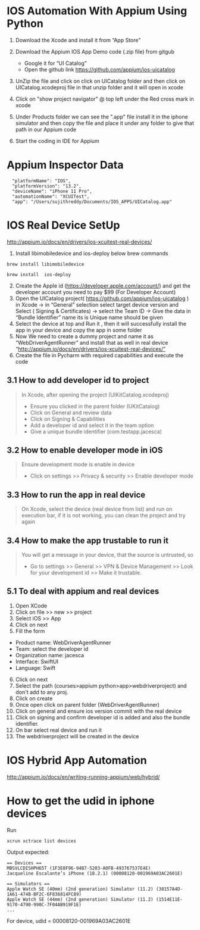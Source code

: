 # IOS Automation With Appium Using Python

1. Download the Xcode and install it from “App Store”
2. Download the Appium IOS App Demo code (.zip file) from gitgub 
    - Google it for “UI Catalog”
    - Open the github link  https://github.com/appium/ios-uicatalog 

3. UnZip the file and click on click on UICatalog folder and then click on UICatalog.xcodeproj file in that unzip folder and it will open in xcode
4. Click on "show project navigator" @ top left under the Red cross mark in xcode
5. Under Products folder we can see the ".app" file install it in the iphone simulator and then copy the file and place it under any folder to give that path in our Appium code
6. Start the coding in IDE for Appium 


# Appium Inspector Data
```
  "platformName": "IOS",
  "platformVersion": "13.2",
  "deviceName": "iPhone 11 Pro",
  "automationName": "XCUITest",
  "app": "/Users/sujithreddy/Documents/IOS_APPS/UICatalog.app"
```

# IOS Real Device SetUp

http://appium.io/docs/en/drivers/ios-xcuitest-real-devices/

1. Install libimobiledevice and ios-deploy below brew commands
```
brew install libimobiledevice

brew install  ios-deploy
```
2. Create the Apple id (https://developer.apple.com/account/) and get the developer account you need to pay $99 (For Developer Account)
3. Open the UICatalog project( https://github.com/appium/ios-uicatalog )  in Xcode → in “General” selection  select target device version and Select ( Signing & Certificates) → select the Team ID → Give the data in “Bundle Identifier” name its is Unique name should be given
4. Select the device at top and Run it , then it will successfully install the app in your device and copy the app in some folder 
5. Now We need to create a dummy project and name it as  “WebDriverAgentRunner” and install that as well in real device “http://appium.io/docs/en/drivers/ios-xcuitest-real-devices/”
6. Create the file in Pycharm with required capabilities and execute the code

## 3.1 How to add developer id to project
> In Xcode, after opening the project (UIKitCatalog.xcodeproj)
> - Ensure you clicked in the parent folder (UKitCatalog)
> - Click on General and review data
> - Click on Signing & Capabilities
> - Add a developer id and select it in the team option
> - Give a unique bundle identifier (com.testapp.jacesca)
>

## 3.2 How to enable developer mode in iOS
> Ensure development mode is enable in device
> - Click on settings >> Privacy & security >> Enable developer mode
>

## 3.3 How to run the app in real device
> On Xcode, select the device (real device from list) and run on execution bar, if it is not working, you can clean the project and try again
>

## 3.4 How to make the app trustable to run it
> You will get a message in your device, that the source is untrusted, so
> - Go to settings >> General >> VPN & Device Management >> Look for your development id >> Make it trustable.
>

## 5.1 To deal with appium and real devices
1. Open XCode
2. Click on file >> new >> project
3. Select iOS >> App
4. Click on next
5. Fill the form
  - Product name: WebDriverAgentRunner
  - Team: select the developer id
  - Organization name: jacesca
  - Interface: SwiftUI
  - Language: Swift
6. Click on next
7. Select the path (courses>appium python>app>webdriverproject) and don't add to any proj.
8. Click on create
9. Once open click on parent folder (WebDriverAgentRunner)
10. Click on general and ensure ios version commit with the real device
11. Click on signing and confirm developer id is added and also the bundle identifier.
12. On bar select real device and run it
13. The webdriverproject will be created in the device

# IOS Hybrid App Automation

http://appium.io/docs/en/writing-running-appium/web/hybrid/

# How to get the udid in iphone devices
Run 
```
xcrun xctrace list devices
```
Output expected:
```
== Devices ==
MBSVLCDISHPH65T (1F3E8F96-94B7-5203-A0FB-493767537E4E)
Jacqueline Escalante’s iPhone (18.2.1) (00008120-001969A03AC2601E)

== Simulators ==
Apple Watch SE (40mm) (2nd generation) Simulator (11.2) (38157A4D-1A61-474B-BF2C-6F836814FC89)
Apple Watch SE (44mm) (2nd generation) Simulator (11.2) (1514E11E-9170-4790-990C-7F04AB919F1E)
...
```

For device, udid = 00008120-001969A03AC2601E

